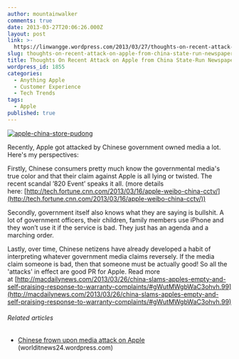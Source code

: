 ```yaml
---
author: mountainwalker
comments: true
date: 2013-03-27T20:06:26.000Z
layout: post
link: >-
  https://linwangge.wordpress.com/2013/03/27/thoughts-on-recent-attack-on-apple-from-china-state-run-newspaper/
slug: thoughts-on-recent-attack-on-apple-from-china-state-run-newspaper
title: Thoughts On Recent Attack on Apple from China State-Run Newspaper
wordpress_id: 1855
categories:
  - Anything Apple
  - Customer Experience
  - Tech Trends
tags:
  - Apple
published: true
---
```


[![apple-china-store-pudong](http://linwangge.files.wordpress.com/2013/03/apple-china-store-pudong.jpg?w=560)](http://linwangge.files.wordpress.com/2013/03/apple-china-store-pudong.jpg)

Recently, Apple got attacked by Chinese government owned media a lot. Here's my perspectives:

Firstly, Chinese consumers pretty much know the governmental media's true color and that their claim against Apple is all lying or twisted. The recent scandal ’820 Event’ speaks it all. (more details here: [http://tech.fortune.cnn.com/2013/03/16/apple-weibo-china-cctv/](http://tech.fortune.cnn.com/2013/03/16/apple-weibo-china-cctv/))

Secondly, government itself also knows what they are saying is bullshit. A lot of government officers, their children, family members use iPhone and they won’t use it if the service is bad. They just has an agenda and a marching order.

Lastly, over time, Chinese netizens have already developed a habit of interpreting whatever government media claims reversely. If the media claim someone is bad, then that someone must be actually good! So all the 'attacks' in effect are good PR for Apple.
Read more at [http://macdailynews.com/2013/03/26/china-slams-apples-empty-and-self-praising-response-to-warranty-complaints/#gWutMWgbWaC3ohvh.99](http://macdailynews.com/2013/03/26/china-slams-apples-empty-and-self-praising-response-to-warranty-complaints/#gWutMWgbWaC3ohvh.99)


###### Related articles





	
  * [Chinese frown upon media attack on Apple](http://worlditnews24.wordpress.com/2013/03/27/chinese-frown-upon-media-attack-on-apple/) (worlditnews24.wordpress.com)
